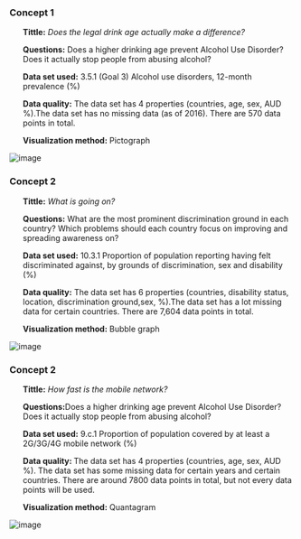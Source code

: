 ### Concept 1
<ul> <b>Tittle:</b> <i>Does the legal drink age actually make a difference?</i> </ul>
<ul> <b>Questions:</b> Does a higher drinking age prevent Alcohol Use Disorder? Does it actually stop people from abusing alcohol?</ul>
<ul> <b>Data set used:</b> 3.5.1 (Goal 3) Alcohol use disorders, 12-month prevalence (%) </ul>
<ul> <b>Data quality:</b> The data set has 4 properties (countries, age, sex, AUD %).The data set has no missing data (as of 2016). There are 570 data points in total. </ul>
<ul> <b>Visualization method:</b> Pictograph </ul>

![image](https://github.com/hphamdesign/Data-Visualization/blob/Project-2/Qualitative-Process/Screen%20Shot%202022-10-11%20at%201.31.19%20PM.png)

### Concept 2
<ul> <b>Tittle:</b> <i>What is going on?</i> </ul>
<ul> <b>Questions:</b> What are the most prominent discrimination ground in each country? Which problems should each country focus on improving and spreading awareness on?</ul>
<ul> <b>Data set used:</b> 10.3.1 Proportion of population reporting having felt discriminated against, by grounds of discrimination, sex and disability (%)  </ul>
<ul> <b>Data quality:</b> The data set has 6 properties (countries, disability status, location, discrimination ground,sex, %).The data set has a lot missing data for certain countries. There are 7,604 data points in total. </ul>
<ul> <b>Visualization method:</b> Bubble graph </ul>

![image](https://github.com/hphamdesign/Data-Visualization/blob/Project-2/Qualitative-Process/Screen%20Shot%202022-10-11%20at%201.31.28%20PM.png)

### Concept 2
<ul> <b>Tittle:</b> <i>How fast is the mobile network?</i> </ul>
<ul> <b>Questions:</b>Does a higher drinking age prevent Alcohol Use Disorder? Does it actually stop people from abusing alcohol?</ul>
<ul> <b>Data set used:</b> 9.c.1 Proportion of population covered by at least a 2G/3G/4G mobile network (%)</ul>
<ul> <b>Data quality: </b> The data set has 4 properties (countries, age, sex, AUD %). The data set has some missing data for certain years and certain countries. There are around 7800 data points in total, but not every data points will be used. </ul>
<ul> <b>Visualization method:</b> Quantagram </ul>

![image](https://github.com/hphamdesign/Data-Visualization/blob/Project-2/Qualitative-Process/Screen%20Shot%202022-10-11%20at%201.31.38%20PM.png)
